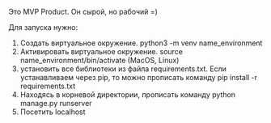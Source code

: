 Это MVP Product. Он сырой, но рабочий =)

Для запуска нужно:
1) Создать виртуальное окружение. python3 -m venv name_environment
2) Активировать виртуальное окружение. source name_environment/bin/activate (MacOS, Linux)
3) установить все библиотеки из файла requirements.txt. Если устанавливаем через pip, то можно прописать команду pip install -r requirements.txt
4) Находясь в корневой директории, прописать команду python manage.py runserver
5) Посетить localhost

